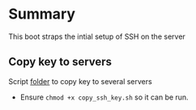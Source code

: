 # Summary

This boot straps the intial setup of SSH on the server

## Copy key to servers

Script [folder][def] to copy key to several servers

- Ensure `chmod +x copy_ssh_key.sh` so it can be run.

[def]: copy_ssh_keys
